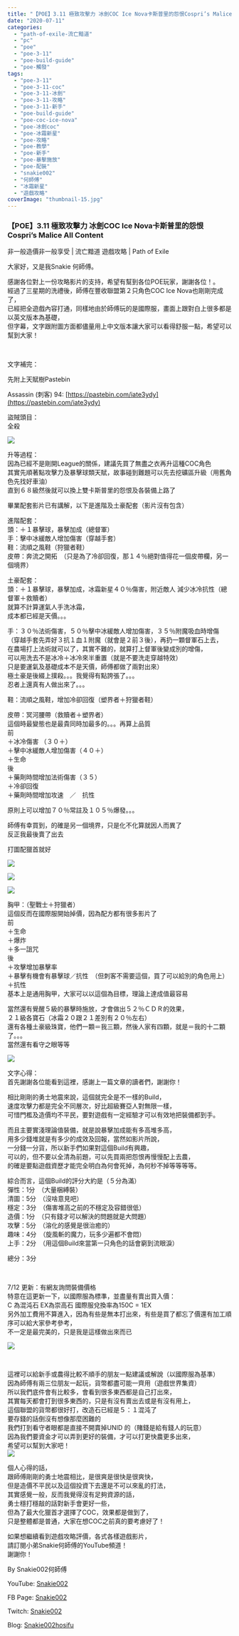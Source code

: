 ```yaml
---
title: "【POE】3.11 極致攻擊力 冰劍COC Ice Nova卡斯普里的怨恨Cospri’s Malice All Content | 非一般造價非一般享受 | 流亡黯道 遊戲攻略 | Path of Exile"
date: "2020-07-11"
categories: 
  - "path-of-exile-流亡黯道"
  - "pc"
  - "poe"
  - "poe-3-11"
  - "poe-build-guide"
  - "poe-觸發"
tags: 
  - "poe-3-11"
  - "poe-3-11-coc"
  - "poe-3-11-冰劍"
  - "poe-3-11-攻略"
  - "poe-3-11-新手"
  - "poe-build-guide"
  - "poe-coc-ice-nova"
  - "poe-冰劍coc"
  - "poe-冰霜新星"
  - "poe-攻略"
  - "poe-教學"
  - "poe-新手"
  - "poe-暴擊施放"
  - "poe-配裝"
  - "snakie002"
  - "何師傅"
  - "冰霜新星"
  - "遊戲攻略"
coverImage: "thumbnail-15.jpg"
---
```


### 【POE】3.11 極致攻擊力 冰劍COC Ice Nova卡斯普里的怨恨Cospri’s Malice All Content  
非一般造價非一般享受 | 流亡黯道 遊戲攻略 | Path of Exile

  
大家好，又是我Snakie 何師傅。  

  
感謝各位對上一份攻略影片的支持，希望有幫到各位POE玩家，謝謝各位！。  
經過了三星期的洗禮後，師傅在豐收聯盟第２只角色COC Ice Nova也剛剛完成了，  
已經把全遊戲內容打通，同樣地由於師傅玩的是國際服，畫面上跟對白上很多都是以英文版本為基礎，  
但字幕，文字跟附圖方面都儘量用上中文版本讓大家可以看得舒服一點，希望可以幫到大家！  

  
   

  
文字補完：  

  
先附上天賦樹Pastebin  

  
Assassin (刺客) 94: [https://pastebin.com/iate3ydy](https://pastebin.com/iate3ydy)  

  
盜賊頭目：  
全殺  

  
![](WordPress/TRADE-1-1024x383.png)  

  
升等過程：  
因為已經不是剛開League的關係，建議先買了無盡之衣再升這種COC角色  
其實先順著點攻擊力及暴擊球類天賦，故事碰到難題可以先去挖礦區升級（用舊角色先找好車油）  
直到６８級然後就可以換上雙卡斯普里的怨恨及各裝備上路了  

  
畢業配套影片已有講解，以下是進階及土豪配套（影片沒有包含）  

  
進階配套：  
頭：＋１暴擊球，暴擊加成（總督軍）  
手：擊中冰緩敵人增加傷害（穿越手套）  
鞋：流順之風鞋（狩獵者鞋）  
皮帶：奔流之開拓　（只是為了冷卻回復，那１４％絕對值得花一個皮帶欄，另一個境界）  

  
土豪配套：  
頭：＋１暴擊球，暴擊加成，冰霜新星４０％傷害，附近敵人 減少冰冷抗性（總督軍＋救贖者）  
就算不計算運氣人手洗冰霜，  
成本都已經是天價。。。  

  
手：３０％法術傷害，５０％擊中冰緩敵人增加傷害，３５％附魔吸血時增傷  
（穿越手套先弄好３抗１血１附魔（就會是２前３後），再扔一顆督軍石上去，  
在農場打上法術就可以了，其實不難的，就算打上督軍後變成別的增傷，  
可以用洗去不是冰冷＋冰冷來半重置（就是不要洗走穿越特效）  
只是要運氣及基礎成本不是天價，師傅都做了兩對出來）  
極土豪是後綴上撲殺。。。我覺得有點誇張了。。。  
忍者上還真有人做出來了。。。  

  
鞋：流順之風鞋，增加冷卻回復（塑界者＋狩獵者鞋）  

  
皮帶：冥河腰帶（救贖者＋塑界者）  
這個時最變態也是最貴同時加最多的。。。再算上品質  
前  
＋冰冷傷害 （３０＋）  
＋擊中冰緩敵人增加傷害（４０＋）  
＋生命  
後  
＋藥劑時間增加法術傷害（３５）  
＋冷卻回復  
＋藥劑時間增加攻速　／　抗性  

  
原則上可以增加７０％常註及１０５％爆發。。。  

  
師傅有幸買到，的確是另一個境界，只是化不化算就因人而異了  
反正我最後賣了出去  

  
打圖配獵首就好  

  
![](WordPress/JEWEL-3-288x300.png)  

  
![](WordPress/JEWEL-2-300x295.png)  

  
![](WordPress/JEWEL-1-252x300.png)  

  
胸甲：（聖戰士＋狩獵者）  
這個反而在國際服開始掉價，因為配方都有很多影片了  
前  
＋生命  
＋爆炸  
＋多一詛咒  
後  
＋攻擊增加暴擊率  
＋暴擊有機會有暴擊球／抗性　（但刺客不需要這個，買了可以給別的角色用上）  
＋抗性  
基本上是通用胸甲，大家可以以這個為目標，理論上達成值最容易  

  
當然還有覺醒５級的暴擊時施放，才會做出５２％ＣＤＲ的效果，  
２１級各寶石（冰霜２０跟２１差別有２０％左右）  
還有各種土豪級珠寶，他們一顆＝我三顆，然後人家有四顆，就是＝我的十二顆了。。。  
當然還有看守之眼等等  

  
![](WordPress/COC-STAT-334x1024.png)  

  
文字心得：  
首先謝謝各位能看到這裡，感謝上一篇文章的讀者們，謝謝你！  

  
相比剛剛的勇士地震來說，這個就完全是不一樣的Build，  
速度攻擊力都是完全不同層次，好比超級賽亞人對無限一樣，  
可惜門檻及造價均不平民，要對遊戲有一定經驗才可以有效地把裝備都到手。  

  
而且主要實淺理論值裝備，就是說暴擊加成能有多高堆多高，  
用多少錢堆就是有多少的成效及回報，當然如影片所說，  
一分錢一分貨，所以新手們如果對這個Build有興趣，  
可以的，但不要以全清為前題，可以先買兩把怨恨再慢慢配上去農，  
的確是要點遊戲資歷才能完全明白為何會死掉，為何秒不掉等等等等。  

  
綜合而言，這個Build的評分大約是（５分為滿）  
彈性：1分　（大量梱縛裝）  
清圖：5分　（沒啥意見吧）  
穩定：3分　（傷害堆高之前的不穩定及容錯很低）  
造價：1分　（只有錢才可以解決的問題就是大問題）  
攻擊：5分　（溶化的感覺是很治癒的）  
趣味：4分　（旋風斬的魔力，玩多少遍都不會悶）  
上手：2分　（用這個Build來當第一只角色的話會窮到流眼淚）  

  
總分：3分  

  
   

  
7/12 更新：有網友詢問裝備價格  
特意在這更新一下，以國際服為標準，並盡量有賣出買入價：  
C 為混沌石 EX為崇高石 國際服兌換率為150C = 1EX  
另外加工費用不算進入，因為有些是無本打出來，有些是買了都忘了價還有加工順序可以給大家參考參考，  
不一定是最完美的，只是我是這樣做出來而已  

  
![](WordPress/PRICE.png)  

  
   

  
這裡可以給新手或農得比較不順手的朋友一點建議或解說（以國際服為基準）  
因為師傅有兩三位朋友一起玩，貨幣都盡可能一齊用（遊戲世界集資）  
所以我們底件會有比較多，會看到很多東西都是自己打出來，  
其實每天都會打到很多東西的，只是有沒有賣出去或是有沒有用上，  
這個聯盟的貨幣都很好打，改造石已經是５：１混沌了  
要存錢的話倒沒有想像那麼困難的  
我們打到看守者眼都是直接不開賣掉UNID 的（賭錢是給有錢人的玩意）  
因為我們要資金才可以弄到更好的裝備，才可以打更快農更多出來，  
希望可以幫到大家吧！  
![](WordPress/2.mp4_snapshot_04.04.530-1024x576.jpg)  

  
個人心得的話，  
跟師傅剛剛的勇士地震相比，是很爽是很快是很爽快，  
但是造價不平民以及這個投資下去還是不可以來亂的打法，  
其實感覺一般，反而我覺得沒有足夠資源的話，  
勇士穩打穩敲的話對新手會更好一些，  
但為了最大化獵首才選擇了COC，效果都是做到了，  
只是整體都是普通，大家在想COC之前真的要考慮好了！  

  
如果想繼續看到遊戲攻略評價，各式各樣遊戲影片，  
請訂閱小弟Snakie何師傅的YouTube頻道！  
謝謝你！  

  
By Snakie002何師傅  

  
YouTube: [Snakie002](https://www.youtube.com/channel/UCDOMLG_RBSoqVHK3sIYJeLA)  

  
FB Page: [Snakie002](https://www.facebook.com/Snakie002/)  

  
Twitch: [Snakie002](https://www.twitch.tv/snakie002/)  

  
Blog: [Snakie002hosifu](https://snakie002hosifu.blog)
